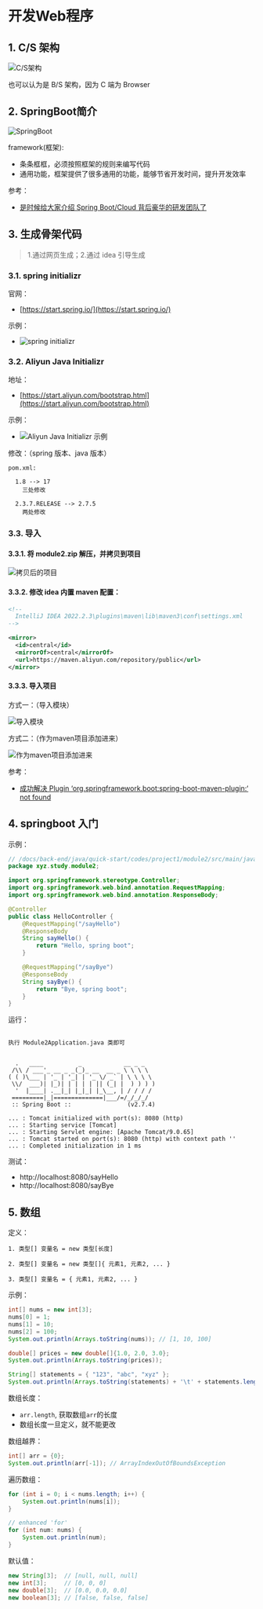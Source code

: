 # 开发Web程序



## 1. C/S 架构

![C/S架构](./images/03-01.png)

也可以认为是 B/S 架构，因为 C 端为 Browser


## 2. SpringBoot简介

![SpringBoot](./images/03-02.png)

framework(框架):

* 条条框框，必须按照框架的规则来编写代码
* 通用功能，框架提供了很多通用的功能，能够节省开发时间，提升开发效率

参考：

* [是时候给大家介绍 Spring Boot/Cloud 背后豪华的研发团队了](https://developer.aliyun.com/article/686829)

## 3. 生成骨架代码

>1.通过网页生成；2.通过 idea 引导生成

### 3.1. spring initializr

官网：

* [https://start.spring.io/](https://start.spring.io/)

示例：

* ![spring initializr
](./images/03-03.png)

### 3.2. Aliyun Java Initializr

地址：

* [https://start.aliyun.com/bootstrap.html](https://start.aliyun.com/bootstrap.html)


示例：

* ![ Aliyun Java Initializr 示例](./images/03-04.png)

修改：（spring 版本、java 版本）

```text
pom.xml:

  1.8 --> 17
    三处修改

  2.3.7.RELEASE --> 2.7.5
    两处修改
```

### 3.3. 导入

#### 3.3.1. 将 module2.zip 解压，并拷贝到项目

![拷贝后的项目](./images/03-05.png)

#### 3.3.2. 修改 idea 内置 maven 配置：

```xml
<!-- 
  IntelliJ IDEA 2022.2.3\plugins\maven\lib\maven3\conf\settings.xml
-->

<mirror>
  <id>central</id>
  <mirrorOf>central</mirrorOf>
  <url>https://maven.aliyun.com/repository/public</url>
</mirror>
```

#### 3.3.3. 导入项目

方式一：（导入模块）

![导入模块](./images/03-06.png)

方式二：（作为maven项目添加进来）

![作为maven项目添加进来](./images/03-07.png)

参考：

* [成功解决 Plugin ‘org.springframework.boot:spring-boot-maven-plugin:‘ not found](https://blog.csdn.net/weixin_46291251/article/details/125289383)

## 4. springboot 入门

示例：

```java
// /docs/back-end/java/quick-start/codes/project1/module2/src/main/java/xyz/study/module2/HelloController.java
package xyz.study.module2;

import org.springframework.stereotype.Controller;
import org.springframework.web.bind.annotation.RequestMapping;
import org.springframework.web.bind.annotation.ResponseBody;

@Controller
public class HelloController {
    @RequestMapping("/sayHello")
    @ResponseBody
    String sayHello() {
        return "Hello, spring boot";
    }

    @RequestMapping("/sayBye")
    @ResponseBody
    String sayBye() {
        return "Bye, spring boot";
    }
}
```

运行：

```text

执行 Module2Application.java 类即可


  .   ____          _            __ _ _
 /\\ / ___'_ __ _ _(_)_ __  __ _ \ \ \ \
( ( )\___ | '_ | '_| | '_ \/ _` | \ \ \ \
 \\/  ___)| |_)| | | | | || (_| |  ) ) ) )
  '  |____| .__|_| |_|_| |_\__, | / / / /
 =========|_|==============|___/=/_/_/_/
 :: Spring Boot ::                (v2.7.4)

... : Tomcat initialized with port(s): 8080 (http)
... : Starting service [Tomcat]
... : Starting Servlet engine: [Apache Tomcat/9.0.65]
... : Tomcat started on port(s): 8080 (http) with context path ''
... : Completed initialization in 1 ms

```

测试：

* http://localhost:8080/sayHello
* http://localhost:8080/sayBye

## 5. 数组

定义：

```text
1. 类型[] 变量名 = new 类型[长度]

2. 类型[] 变量名 = new 类型[]{ 元素1, 元素2, ... }

3. 类型[] 变量名 = { 元素1, 元素2, ... }
```

示例：

```java
int[] nums = new int[3];
nums[0] = 1;
nums[1] = 10;
nums[2] = 100;
System.out.println(Arrays.toString(nums)); // [1, 10, 100]

double[] prices = new double[]{1.0, 2.0, 3.0};
System.out.println(Arrays.toString(prices));

String[] statements = { "123", "abc", "xyz" };
System.out.println(Arrays.toString(statements) + '\t' + statements.length);
```

数组长度：

* `arr.length`, 获取数组`arr`的长度
* 数组长度一旦定义，就不能更改

数组越界：

```java
int[] arr = {0};
System.out.println(arr[-1]); // ArrayIndexOutOfBoundsException
```

遍历数组：

```java
for (int i = 0; i < nums.length; i++) {
    System.out.println(nums[i]);
}

// enhanced 'for' 
for (int num: nums) {
    System.out.println(num);
}
```

默认值：

```java
new String[3];  // [null, null, null]
new int[3];     // [0, 0, 0]
new double[3];  // [0.0, 0.0, 0.0]
new boolean[3]; // [false, false, false]
```
